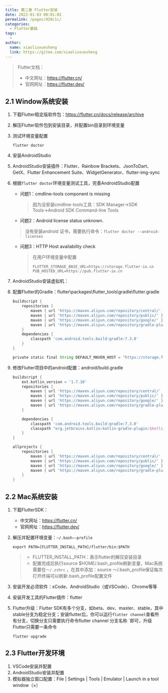 ```yaml
---
title: 第二章 Flutter安装
date: 2022-01-03 00:01:02
permalink: /pages/920c1c/
categories:
  - Flutter基础
tags:
  - 
author: 
  name: xiaoliuxuesheng
  link: https://gitee.com/xiaoliuxuesheng
---
```


> Flutter文档：
>
> - 中文网址：https://flutter.cn/
> - 官网网址：https://flutter.dev/

## 2.1 Window系统安装

1. 下载Flutter稳定版软件包：https://flutter.cn/docs/release/archive

2. 解压Flutter软件包到安装目录，并配置bin目录到环境变量

3. 测试环境变量配置

   ```shell
   flutter doctor
   ```

4. 安装AndroidStudio

5. AndroidStudio安装插件：Flutter、Rainbow Brackets、JsonToDart、GetX、Flutter Enhancement Suite、WidgetGenerator、flutter-img-sync

6. 根据`flutter doctor`环境变量测试工具，完善AndroidStudio配置

   - 问题1：cmdline-tools component is missing

     > 因为没安装cmdline-tools工具：SDK Manager→SDK Tools→Android SDK Command-line Tools

   -  问题2：Android license status unknown.

     > 没有安装android 证书，需要执行命令：`flutter doctor --android-licenses`

   - 问题3：HTTP Host availability check

     > 在用户环境变量中配置
     >
     > ```shell
     > FLUTTER_STORAGE_BASE_URL=https://storage.flutter-io.cn
     > PUB_HOSTED_URL=https://pub.flutter-io.cn
     > ```

7. AndroidStudio安装虚拟机：

8. 配置Flutter的Gradle：flutter\packages\flutter_tools\gradle\flutter.gradle

   ```groovy
   buildscript {
       repositories {
           maven { url 'https://maven.aliyun.com/repository/central/' }
           maven { url 'https://maven.aliyun.com/repository/public/' }
           maven { url 'https://maven.aliyun.com/repository/google/' }
           maven { url 'https://maven.aliyun.com/repository/gradle-plugin/' }
       }
       dependencies {
           classpath 'com.android.tools.build:gradle:7.3.0'
       }
   }
   
   private static final String DEFAULT_MAVEN_HOST = "https://storage.flutter-io.cn";
   ```
   
9. 修改Flutter项目中的android配置：android/build.gradle

   ```groovy
   buildscript {
       ext.kotlin_version = '1.7.10'
       repositories {
           maven { url 'https://maven.aliyun.com/repository/central/' }
           maven { url 'https://maven.aliyun.com/repository/public/' }
           maven { url 'https://maven.aliyun.com/repository/google/' }
           maven { url 'https://maven.aliyun.com/repository/gradle-plugin/' }
       }
   
       dependencies {
           classpath 'com.android.tools.build:gradle:7.3.0'
           classpath "org.jetbrains.kotlin:kotlin-gradle-plugin:$kotlin_version"
       }
   }
   
   allprojects {
       repositories {
           maven { url 'https://maven.aliyun.com/repository/central/' }
           maven { url 'https://maven.aliyun.com/repository/public/' }
           maven { url 'https://maven.aliyun.com/repository/google/' }
           maven { url 'https://maven.aliyun.com/repository/gradle-plugin/' }
       }
   }
   ```


## 2.2 Mac系统安装

1. 下载FlutterSDK：

   - 中文网址：https://flutter.cn/
   - 官网网址：https://flutter.dev/

2. 解压并配置环境变量：`~/.bash——profile`

   ```shell
   export PATH=[FLUTTER_INSTALL_PATH]/flutter/bin:$PATH
   ```

   > - FLUTTER_INSTALL_PATH：表示flutter的解压安装目录
   > - 配置完成后执行source $HOME/.bash_profile刷新变量，Mac系统需要在`～/.zshrc` ，在其中添加：source ～/.bash_profile保证每次打开终端可以刷新.bash_profile配置文件

3. 安装开发必须软件：xCode、AndroidStudio（或VSCode）、Chrome等等

4. 安装开发工具的Flutter插件：flutter

5. Flutter升级：Flutter SDK有多个分支，如beta、dev、master、stable，其中stable分支为稳定分支；安装flutter后，你可以运行`flutter channel`查看所有分支，切换分支只需要执行命令flutter channel 分支名称 `即可，升级Flutter只需要一条命令

   ```shell
   flutter upgrade
   ```

   

## 2.3 Flutter开发环境

1. VSCode安装并配置
2. AndroidStudio安装并配置
3. 模拟器独立窗口配置：File | Settings | Tools | Emulator | Launch in a tool window（×）

